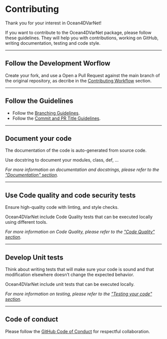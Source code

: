 # Contributing

Thank you for your interest in Ocean4DVarNet! 

If you want to contribute to the Ocean4DVarNet package, please follow these guidelines. They will help you with contributions, working on GitHub, writing documentation, testing and code style.

---
## **Follow the Development Worflow**

Create your fork, and use a Open a Pull Request against the main branch of the original repository, as decribe in the [Contributing Workflow](./contributing/workflow.md) section.

---
## **Follow the Guidelines**

- Follow the [Branching Guidelines](./contributing/guidelines.md#branching-guidelines).
- Follow the [Commit and PR Title Guidelines](./contributing/guidelines.md#commit-and-pr-message-guidelines).

---
## **Document your code**

The documentation of the code is auto-generated from source code.

Use docstring to document your modules, class, def, ...

*For more information on documentation and docstrings, please refer to the ["Documentation" section](./contributing/documentation.md).*

---
## **Use Code quality and code security tests**

Ensure high-quality code with linting, and style checks.

Ocean4DVarNet include Code Quality tests that can be executed locally using different tools.

*For more information on Code Quality, please refer to the ["Code Quality" section](./contributing/code-quality.md).*


---
## **Develop Unit tests**

Think about writing tests that will make sure your code is sound and that modification elsewhere doesn’t change the expected behavior. 

Ocean4DVarNet include unit tests that can be executed locally. 

*For more information on testing, please refer to the ["Testing your code" section](./contributing/testing.md).*


---
## Code of conduct

Please follow the [GitHub Code of Conduct](https://docs.github.com/en/site-policy/github-terms/github-community-code-of-conduct) for respectful collaboration.
